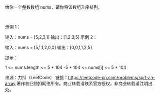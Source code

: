 给你一个整数数组 nums，请你将该数组升序排列。

 

示例 1：

输入：nums = [5,2,3,1]
输出：[1,2,3,5]
示例 2：

输入：nums = [5,1,1,2,0,0]
输出：[0,0,1,1,2,5]
 

提示：

1 <= nums.length <= 5 * 104
-5 * 104 <= nums[i] <= 5 * 104

来源：力扣（LeetCode）
链接：https://leetcode-cn.com/problems/sort-an-array
著作权归领扣网络所有。商业转载请联系官方授权，非商业转载请注明出处。
